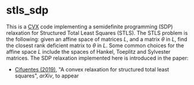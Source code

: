 # stls_sdp

This is a [CVX](http://cvxr.com/cvx/) code implementing a semidefinite programming (SDP) relaxation for Structured Total Least Squares (STLS).
The STLS problem is the following:
given an affine space of matrices *L*, and a matrix *θ* in *L*, 
find the closest rank deficient matrix to *θ* in *L*.
Some common choices for the affine space *L* include the spaces of Hankel, Toeplitz and Sylvester matrices.
The SDP relaxation implemented here is introduced in the paper:

- [Cifuentes (2019)](http://www.mit.edu/~diegcif/), "A convex relaxation for structured total least squares", *arXiv*, to appear
